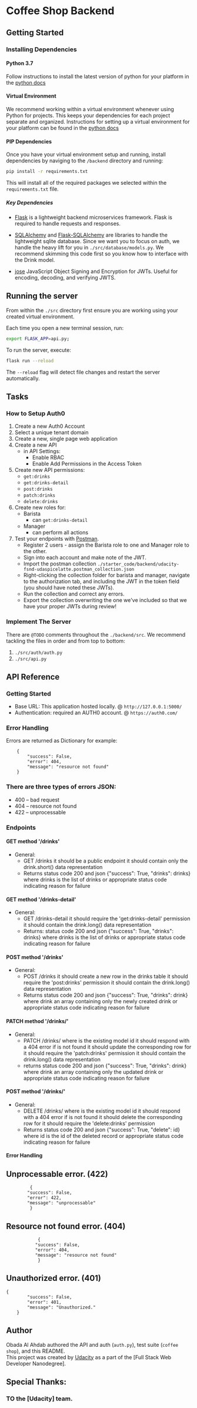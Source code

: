 # Coffee Shop Backend

## Getting Started

### Installing Dependencies

#### Python 3.7

Follow instructions to install the latest version of python for your platform in the [python docs](https://docs.python.org/3/using/unix.html#getting-and-installing-the-latest-version-of-python)

#### Virtual Environment

We recommend working within a virtual environment whenever using Python for projects. This keeps your dependencies for each project separate and organized. Instructions for setting up a virtual environment for your platform can be found in the [python docs](https://packaging.python.org/guides/installing-using-pip-and-virtual-environments/)

#### PIP Dependencies

Once you have your virtual environment setup and running, install dependencies by naviging to the `/backend` directory and running:

```bash
pip install -r requirements.txt
```

This will install all of the required packages we selected within the `requirements.txt` file.

##### Key Dependencies

- [Flask](http://flask.pocoo.org/) is a lightweight backend microservices framework. Flask is required to handle requests and responses.

- [SQLAlchemy](https://www.sqlalchemy.org/) and [Flask-SQLAlchemy](https://flask-sqlalchemy.palletsprojects.com/en/2.x/) are libraries to handle the lightweight sqlite database. Since we want you to focus on auth, we handle the heavy lift for you in `./src/database/models.py`. We recommend skimming this code first so you know how to interface with the Drink model.

- [jose](https://python-jose.readthedocs.io/en/latest/) JavaScript Object Signing and Encryption for JWTs. Useful for encoding, decoding, and verifying JWTS.

## Running the server

From within the `./src` directory first ensure you are working using your created virtual environment.

Each time you open a new terminal session, run:

```bash
export FLASK_APP=api.py;
```

To run the server, execute:

```bash
flask run --reload
```

The `--reload` flag will detect file changes and restart the server automatically.

## Tasks

### How to Setup Auth0

1. Create a new Auth0 Account
2. Select a unique tenant domain
3. Create a new, single page web application
4. Create a new API
   - in API Settings:
     - Enable RBAC
     - Enable Add Permissions in the Access Token
5. Create new API permissions:
   - `get:drinks`
   - `get:drinks-detail`
   - `post:drinks`
   - `patch:drinks`
   - `delete:drinks`
6. Create new roles for:
   - Barista
     - can `get:drinks-detail`
   - Manager
     - can perform all actions
7. Test your endpoints with [Postman](https://getpostman.com).
   - Register 2 users - assign the Barista role to one and Manager role to the other.
   - Sign into each account and make note of the JWT.
   - Import the postman collection `./starter_code/backend/udacity-fsnd-udaspicelatte.postman_collection.json`
   - Right-clicking the collection folder for barista and manager, navigate to the authorization tab, and including the JWT in the token field (you should have noted these JWTs).
   - Run the collection and correct any errors.
   - Export the collection overwriting the one we've included so that we have your proper JWTs during review!

### Implement The Server

There are `@TODO` comments throughout the `./backend/src`. We recommend tackling the files in order and from top to bottom:

1. `./src/auth/auth.py`
2. `./src/api.py`

## API Reference

### Getting Started

* Base URL: This application hosted locally. @ `http://127.0.0.1:5000/`
* Authentication: required an AUTH0 account. @ `https://auth0.com/`

### Error Handling

Errors are returned as Dictionary for example:<br>
```
    {
        "success": False,
        "error": 404,
        "message": "resource not found"
    }
```
### There are three types of errors JSON:

* 400 – bad request
* 404 – resource not found
* 422 – unprocessable

### Endpoints

#### GET method '/drinks'

* General:
   * GET /drinks
        it should be a public endpoint
        it should contain only the drink.short() data representation
   * Returns status code 200 and json {"success": True, "drinks": drinks} where drinks is the list of drinks
        or appropriate status code indicating reason for failure


#### GET method '/drinks-detail'

* General:
   * GET /drinks-detail
        it should require the 'get:drinks-detail' permission
        it should contain the drink.long() data representation
   * Returns: status code 200 and json {"success": True, "drinks": drinks} where drinks is the list of drinks
        or appropriate status code indicating reason for failure
  
        
#### POST method '/drinks'

* General:
   * POST /drinks
        it should create a new row in the drinks table
        it should require the 'post:drinks' permission
        it should contain the drink.long() data representation
   * Returns status code 200 and json {"success": True, "drinks": drink} where drink an array containing only the newly created drink
        or appropriate status code indicating reason for failure


#### PATCH method '/drinks/<id>'
* General:
   * PATCH /drinks/<id>
        where <id> is the existing model id
        it should respond with a 404 error if <id> is not found
        it should update the corresponding row for <id>
        it should require the 'patch:drinks' permission
        it should contain the drink.long() data representation
   * returns status code 200 and json {"success": True, "drinks": drink} where drink an array containing only the updated drink
        or appropriate status code indicating reason for failure


#### POST method '/drinks/<id>'

* General:
   * DELETE /drinks/<id>
        where <id> is the existing model id
        it should respond with a 404 error if <id> is not found
        it should delete the corresponding row for <id>
        it should require the 'delete:drinks' permission
   * Returns status code 200 and json {"success": True, "delete": id} where id is the id of the deleted record
        or appropriate status code indicating reason for failure


#### Error Handling

## Unprocessable error. (422)

```
         {
        "success": False,
        "error": 422,
        "message": "unprocessable"
         }
```
## Resource not found error. (404)

```
            {
           "success": False,
           "error": 404,
           "message": "resource not found"
            }
```

## Unauthorized error. (401)

```
{
        "success": False,
        "error": 401,
        "message": "Unauthorized."
    }
```




## Author

Obada Al Ahdab authored the API and auth (`auth.py`), test suite (`coffee shop`), and this README.<br>
This project was created by [Udacity](https://www.udacity.com/) as a part of the [Full Stack Web Developer Nanodegree].

## Special Thanks:
 ### TO the [Udacity] team.
